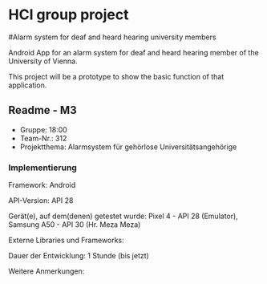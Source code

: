 # HCI group project
#Alarm system for deaf and heard hearing university members

Android App for an alarm system for deaf and heard hearing member of the
University of Vienna.

This project will be a prototype to show the basic function of that application.


## Readme - M3

* Gruppe:       18:00
* Team-Nr.:     312
* Projektthema: Alarmsystem für gehörlose Universitätsangehörige

### Implementierung

Framework:	    Android

API-Version:	API 28

Gerät(e), auf dem(denen) getestet wurde:
Pixel 4 - API 28 (Emulator), Samsung A50 - API 30 (Hr. Meza Meza) 

Externe Libraries und Frameworks:


Dauer der Entwicklung:
1 Stunde (bis jetzt)

Weitere Anmerkungen:
